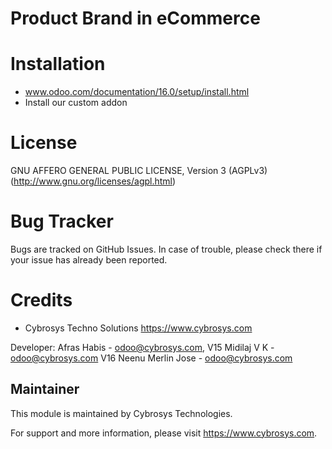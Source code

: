 Product Brand in eCommerce
==========================

Installation
============
- www.odoo.com/documentation/16.0/setup/install.html
- Install our custom addon

License
=======
GNU AFFERO GENERAL PUBLIC LICENSE, Version 3 (AGPLv3)
(http://www.gnu.org/licenses/agpl.html)

Bug Tracker
===========
Bugs are tracked on GitHub Issues. In case of trouble, please check there if your issue has already been reported.

Credits
=======
* Cybrosys Techno Solutions <https://www.cybrosys.com>


Developer: Afras Habis - odoo@cybrosys.com,
           V15 Midilaj V K  - odoo@cybrosys.com
           V16 Neenu Merlin Jose  - odoo@cybrosys.com

Maintainer
----------

This module is maintained by Cybrosys Technologies.

For support and more information, please visit https://www.cybrosys.com.

